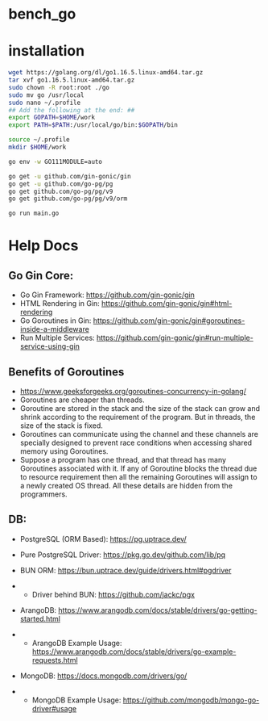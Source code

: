 # bench_go

# installation
```bash
wget https://golang.org/dl/go1.16.5.linux-amd64.tar.gz
tar xvf go1.16.5.linux-amd64.tar.gz 
sudo chown -R root:root ./go
sudo mv go /usr/local
sudo nano ~/.profile
## Add the following at the end: ##
export GOPATH=$HOME/work
export PATH=$PATH:/usr/local/go/bin:$GOPATH/bin

source ~/.profile
mkdir $HOME/work

go env -w GO111MODULE=auto

go get -u github.com/gin-gonic/gin
go get -u github.com/go-pg/pg
go get github.com/go-pg/pg/v9
go get github.com/go-pg/pg/v9/orm

go run main.go
```

# Help Docs
## Go Gin Core:
- Go Gin Framework: https://github.com/gin-gonic/gin
- HTML Rendering in Gin: https://github.com/gin-gonic/gin#html-rendering
- Go Goroutines in Gin: https://github.com/gin-gonic/gin#goroutines-inside-a-middleware
- Run Multiple Services: https://github.com/gin-gonic/gin#run-multiple-service-using-gin

## Benefits of Goroutines
- https://www.geeksforgeeks.org/goroutines-concurrency-in-golang/
- Goroutines are cheaper than threads.
- Goroutine are stored in the stack and the size of the stack can grow and shrink according to the requirement of the program. But in threads, the size of the stack is fixed.
- Goroutines can communicate using the channel and these channels are specially designed to prevent race conditions when accessing shared memory using Goroutines.
- Suppose a program has one thread, and that thread has many Goroutines associated with it. If any of Goroutine blocks the thread due to resource requirement then all the remaining Goroutines will assign to a newly created OS thread. All these details are hidden from the programmers.

## DB:
- PostgreSQL (ORM Based): https://pg.uptrace.dev/
- Pure PostgreSQL Driver: https://pkg.go.dev/github.com/lib/pq
- BUN ORM: https://bun.uptrace.dev/guide/drivers.html#pgdriver
- - Driver behind BUN: https://github.com/jackc/pgx

- ArangoDB: https://www.arangodb.com/docs/stable/drivers/go-getting-started.html
- - ArangoDB Example Usage: https://www.arangodb.com/docs/stable/drivers/go-example-requests.html

- MongoDB: https://docs.mongodb.com/drivers/go/
- - MongoDB Example Usage: https://github.com/mongodb/mongo-go-driver#usage
